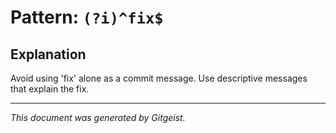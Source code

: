 # Pattern: `(?i)^fix$`

## Explanation

Avoid using 'fix' alone as a commit message. Use descriptive messages that explain the fix.

---

*This document was generated by Gitgeist.*
